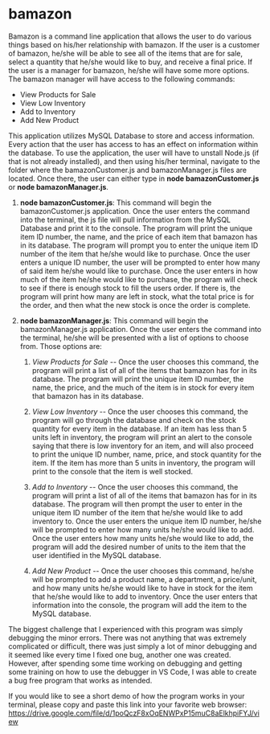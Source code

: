# bamazon

Bamazon is a command line application that allows the user to do various things based on his/her relationship with bamazon. If the user is a customer of bamazon, he/she will be able to see all of the items that are for sale, select a quantity that he/she would like to buy, and receive a final price. If the user is a manager for bamazon, he/she will have some more options. The bamazon manager will have access to the following commands:

* View Products for Sale
* View Low Inventory
* Add to Inventory
* Add New Product

This application utilizes MySQL Database to store and access information. Every action that the user has access to has an effect on information within the database. To use the application, the user will have to unstall Node.js (if that is not already installed), and then using his/her terminal, navigate to the folder where the bamazonCustomer.js and bamazonManager.js files are located. Once there, the user can either type in **node bamazonCustomer.js** or **node bamazonManager.js**. 


1. **node bamazonCustomer.js**:
    This command will begin the bamazonCustomer.js application. Once the user enters the command into the terminal, the js file will pull information from the MySQL Database and print it to the console. The program will print the unique item ID number, the name, and the price of each item that bamazon has in its database. The program will prompt you to enter the unique item ID number of the item that he/she would like to purchase. Once the user enters a unique ID number, the user will be prompted to enter how many of said item he/she would like to purchase. Once the user enters in how much of the item he/she would like to purchase, the program will check to see if there is enough stock to fill the users order. If there is, the program will print how many are left in stock, what the total price is for the order, and then what the new stock is once the order is complete. 

1. **node bamazonManager.js**:
    This command will begin the bamazonManager.js application. Once the user enters the command into the terminal, he/she will be presented with a list of options to choose from. Those options are: 

    1. *View Products for Sale* -- Once the user chooses this command, the program will print a list of all of the items that bamazon has for in its database. The program will print the unique item ID number, the name, the price, and the much of the item is in stock for every item that bamazon has in its database. 

    1. *View Low Inventory* -- Once the user chooses this command, the program will go through the database and check on the stock quantity for every item in the database. If an item has less than 5 units left in inventory, the program will print an alert to the console saying that there is low inventory for an item, and will also proceed to print the unique ID number, name, price, and stock quantity for the item. If the item has more than 5 units in inventory, the program will print to the console that the item is well stocked. 

    1. *Add to Inventory* -- Once the user chooses this command, the program will print a list of all of the items that bamazon has for in its database.  The program will then prompt the user to enter in the unique item ID number of the item that he/she would like to add inventory to. Once the user enters the unique item ID number, he/she will be prompted to enter how many units he/she would like to add. Once the user enters how many units he/she would like to add, the program will add the desired number of units to the item that the user identified in the MySQL database.

    1. *Add New Product* -- Once the user chooses this command, he/she will be prompted to add a product name, a department, a price/unit, and how many units he/she would like to have in stock for the item that he/she would like to add to inventory. Once the user enters that information into the console, the program will add the item to the MySQL database. 


The biggest challenge that I experienced with this program was simply debugging the minor errors. There was not anything that was extremely complicated or difficult, there was just simply a lot of minor debugging and it seemed like every time I fixed one bug, another one was created. However, after spending some time working on debugging and getting some training on how to use the debugger in VS Code, I was able to create a bug free program that works as intended.

If you would like to see a short demo of how the program works in your terminal, please copy and paste this link into your favorite web browser: https://drive.google.com/file/d/1poQczF8xOqENWPxP15muC8aElkhpiFYJ/view

